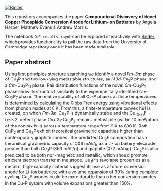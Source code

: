 [![Binder](https://mybinder.org/badge_logo.svg)](https://mybinder.org/v2/gh/harpaf13/data.copper-phosphides/master)

This repository accompanies the paper **Computational Discovery of Novel Copper Phosphide Conversion Anode for Lithium-Ion Batteries** by Angela Harper, Matthew Evans & Andrew Morris.

The notebook `CuP_results.ipynb` can be explored interactively with [Binder](https://mybinder.org/v2/gh/harpaf13/data.copper_phosphides/master), which provides functionality to pull the raw data from the University of Cambridge repository once it has been made available.

## Paper abstract

Using first principles structure searching we identify a novel *Fm-3m* phase of Cu<sub>2</sub>P and two low-lying metastable structures, an *I43d*-Cu<sub>3</sub>P phase, and a *Cm*-Cu<sub>3</sub>P<sub>11</sub> phase. Pair distribution functions of the novel *Cm*-Cu<sub>3</sub>P<sub>11</sub> phase show its structural similarity to the experimentally identified *Cm*-Cu<sub>2</sub>P<sub>7</sub> phase. The relative stability of all Cu-P phases at finite temperatures is determined by calculating the Gibbs Free energy using vibrational effects from phonon modes at 0 K. From this, a finite-temperature convex hull is created, on which *Fm-3m*-Cu<sub>2</sub>P is dynamically stable and the Cu<sub>(3-*x*)</sub>P (*x*<<2) defect phase *Cmc2*<sub>*1*</sub>-Cu<sub>8</sub>P<sub>3</sub> remains metastable (within 10 meV/atom of the convex hull) across a temperature range from 0 K to 600 K. Both CuP<sub>2</sub> and Cu<sub>3</sub>P exhibit theoretical gravimetric capacities higher than contemporary graphite anodes. The predicted Cu<sub>2</sub>P composition has a theoretical gravimetric capacity of 508 mAh/g as a Li-ion battery electrode, greater than both Cu<sub>3</sub>P (363 mAh/g) and graphite (372 mAh/g). Cu<sub>2</sub>P is also predicted to be both non-magnetic and metallic, which should promote efficient electron transfer in the anode. Cu<sub>2</sub>P's favorable properties as a metallic, high-capacity material suggest its use as a future conversion anode for Li-ion batteries; with a volume expansion of 99% during complete cycling, Cu<sub>2</sub>P anodes could be more durable than other conversion anodes in the Cu-P system with volume expansions greater than 150%.
